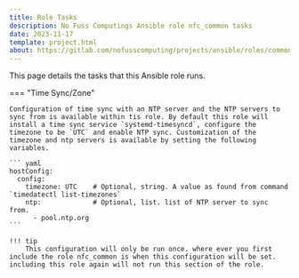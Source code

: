 ```yaml
---
title: Role Tasks
description: No Fuss Computings Ansible role nfc_common tasks
date: 2023-11-17
template: project.html
about: https://gitlab.com/nofusscomputing/projects/ansible/roles/common
---
```


This page details the tasks that this Ansible role runs.


=== "Time Sync/Zone"

    Configuration of time sync with an NTP server and the NTP servers to sync from is available within tis role. By default this role will install a time sync service `systemd-timesyncd`, configure the timezone to be `UTC` and enable NTP sync. Customization of the timezone and ntp servers is available by setting the following variables.

    ``` yaml
    hostConfig:
      config:
        timezone: UTC    # Optional, string. A value as found from command `timedatectl list-timezones`
        ntp:             # Optional, list. list of NTP server to sync from.
          - pool.ntp.org
    ```

    !!! tip
        This configuration will only be run once. where ever you first include the role nfc_common is when this configuration will be set. including this role again will not run this section of the role.
